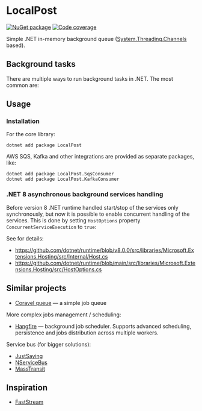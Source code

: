 # LocalPost

[![NuGet package](https://img.shields.io/nuget/dt/LocalPost)](https://www.nuget.org/packages/LocalPost/)
[![Code coverage](https://img.shields.io/sonar/coverage/alexeyshockov_LocalPost.NET?server=https%3A%2F%2Fsonarcloud.io)](https://sonarcloud.io/project/overview?id=alexeyshockov_LocalPost.NET)

Simple .NET in-memory background queue ([System.Threading.Channels](https://learn.microsoft.com/de-de/dotnet/api/system.threading.channels?view=net-6.0) based).

## Background tasks

There are multiple ways to run background tasks in .NET. The most common are:

## Usage

### Installation

For the core library:

```shell
dotnet add package LocalPost
```

AWS SQS, Kafka and other integrations are provided as separate packages, like:

```shell
dotnet add package LocalPost.SqsConsumer
dotnet add package LocalPost.KafkaConsumer
```

### .NET 8 asynchronous background services handling

Before version 8 .NET runtime handled start/stop of the services only synchronously, but now it is possible to enable
concurrent handling of the services. This is done by setting `HostOptions` property `ConcurrentServiceExecution`
to `true`:

See for details:
- https://github.com/dotnet/runtime/blob/v8.0.0/src/libraries/Microsoft.Extensions.Hosting/src/Internal/Host.cs
- https://github.com/dotnet/runtime/blob/main/src/libraries/Microsoft.Extensions.Hosting/src/HostOptions.cs

## Similar projects

- [Coravel queue](https://docs.coravel.net/Queuing/) — a simple job queue

More complex jobs management / scheduling:
- [Hangfire](https://www.hangfire.io/) — background job scheduler. Supports advanced scheduling, persistence and jobs distribution across multiple workers.

Service bus (for bigger solutions):
- [JustSaying](https://github.com/justeattakeaway/JustSaying)
- [NServiceBus](https://docs.particular.net/nservicebus/)
- [MassTransit](https://masstransit.io/)

## Inspiration

- [FastStream](https://github.com/airtai/faststream)
